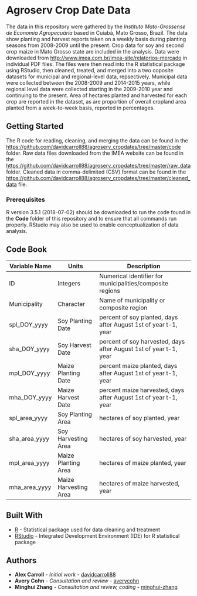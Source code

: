 # Agroserv Crop Date Data

The data in this repository were gathered by the *Instituto Mato-Grossense de Economia Agropecuária* based in Cuiabá, Mato Grosso, Brazil. The data show planting and harvest reports taken on a weekly basis during planting seasons from 2008-2009 until the present. Crop data for soy and second crop maize in Mato Grosso state are included in the analysis. Data were downloaded from http://www.imea.com.br/imea-site/relatorios-mercado in individual PDF files. The files were then read into the R statistical package using RStudio, then cleaned, treated, and merged into a two coposite datasets for municipal and regional-level data, repsectively. Municipal data were collected between the 2008-2009 and 2014-2015 years, while regional level data were collected starting in the 2009-2010 year and continuing to the present. Area of hectares planted and harvested for each crop are reported in the dataset, as are proportion of overall cropland area planted from a week-to-week basis, reported in percentages. 

## Getting Started

The R code for reading, cleaning, and merging the data can be found in the https://github.com/davidcarroll88/agroserv_cropdates/tree/master/code folder. Raw data files downloaded from the IMEA website can be found in the https://github.com/davidcarroll88/agroserv_cropdates/tree/master/raw_data folder. Cleaned data in comma-delimited (CSV) format can be found in the https://github.com/davidcarroll88/agroserv_cropdates/tree/master/cleaned_data file.

### Prerequisites

R version 3.5.1 (2018-07-02) should be downloaded to run the code found in the **Code** folder of this repository and to ensure that all commands run properly. RStudio may also be used to enable conceptualization of data analysis. 

## Code Book

Variable Name | Units | Description
------------ | ------------- | -------------
ID | Integers | Numerical identifier for municipalities/composite regions
Municipality | Character | Name of municipality or composite region
spl_DOY_yyyy | Soy Planting Date | percent of soy planted, days after August 1st of year t-1, year
sha_DOY_yyyy | Soy Harvest Date | percent of soy harvested, days after August 1st of year t-1, year
mpl_DOY_yyyy | Maize Planting Date | percent maize planted, days after August 1st of year t-1, year
mha_DOY_yyyy | Maize Harvest Date |  percent maize harvested, days after August 1st of year t-1, year
spl_area_yyyy | Soy Planting Area | hectares of soy planted, year 
sha_area_yyyy | Soy Harvesting Area | hectares of soy harvested, year 
mpl_area_yyyy | Maize Planting Area | hectares of maize planted, year 
mha_area_yyyy | Maize Harvesting Area | hectares of maize harvested, year 

## Built With

* [R](https://cran.r-project.org/bin/windows/base/) - Statistical package used for data cleaning and treatment
* [RStudio](https://www.rstudio.com/) - Integrated Development Environment (IDE) for R statistical package

## Authors

* **Alex Carroll** - *Initial work* - [davidcarroll88](https://github.com/davidcarroll88)
* **Avery Cohn** - *Consultation and review* - [averycohn](https://github.com/averycohn)
* **Minghui Zhang** - *Consultation and review, coding* - [minghui-zhang](https://github.com/minghui-zhang)
